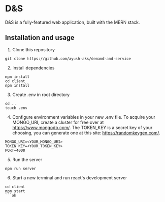 # D&S
D&S is a fully-featured web application, built with the MERN stack.  



## Installation and usage
1) Clone this repository  
```
git clone https://github.com/ayush-aks/demand-and-service
```
2) Install dependencies  
```
npm install
cd client
npm install
```
3) Create .env in root directory
```
cd ..
touch .env
```
4) Configure environment variables in your new .env file. To acquire your MONGO_URI, create a cluster for free over at https://www.mongodb.com/. The TOKEN_KEY is a secret key of your choosing, you can generate one at this site: https://randomkeygen.com/.
```
MONGO_URI=<YOUR_MONGO_URI> 
TOKEN_KEY=<YOUR_TOKEN_KEY>
PORT=4000
```
5) Run the server
```
npm run server
```
6) Start a new terminal and run react's development server
```
cd client
npm start
```ok
